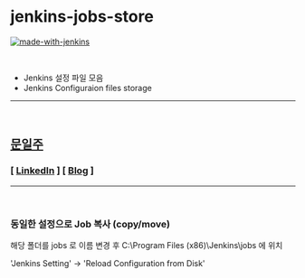 # jenkins-jobs-store

[![made-with-jenkins](https://img.shields.io/badge/Made%20with-Jenkins-1f425f.svg)](https://www.jenkins.io/)

<br/>

- Jenkins 설정 파일 모음
- Jenkins Configuraion files storage

---

<br/>

## [문일주](https://github.com/mooniljoo)

### [ [LinkedIn](https://www.linkedin.com/in/oneweek/) ] [ [Blog](https://mooniljoo.github.io/) ]

---

<br/>

### 동일한 설정으로 Job 복사 (copy/move)

해당 폴더를 jobs 로 이름 변경 후
C:\Program Files (x86)\Jenkins\jobs
에 위치

'Jenkins Setting' → 'Reload Configuration from Disk'

